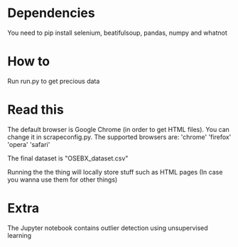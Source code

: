 # Dependencies
You need to pip install selenium, beatifulsoup, pandas, numpy and whatnot

# How to
Run run.py to get precious data

# Read this
The default browser is Google Chrome (in order to get HTML files).
You can change it in scrapeconfig.py. The supported browsers are:
'chrome'
'firefox'
'opera'
'safari'

The final dataset is "OSEBX_dataset.csv"

Running the the thing will locally store stuff such as HTML pages (In case you wanna use them for other things)

# Extra
The Jupyter notebook contains outlier detection using unsupervised learning
